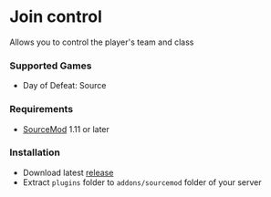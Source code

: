 # Join control

Allows you to control the player's team and class

### Supported Games

* Day of Defeat: Source

### Requirements

* [SourceMod](https://www.sourcemod.net) 1.11 or later

### Installation

* Download latest [release](https://github.com/dronelektron/join-control/releases)
* Extract `plugins` folder to `addons/sourcemod` folder of your server
